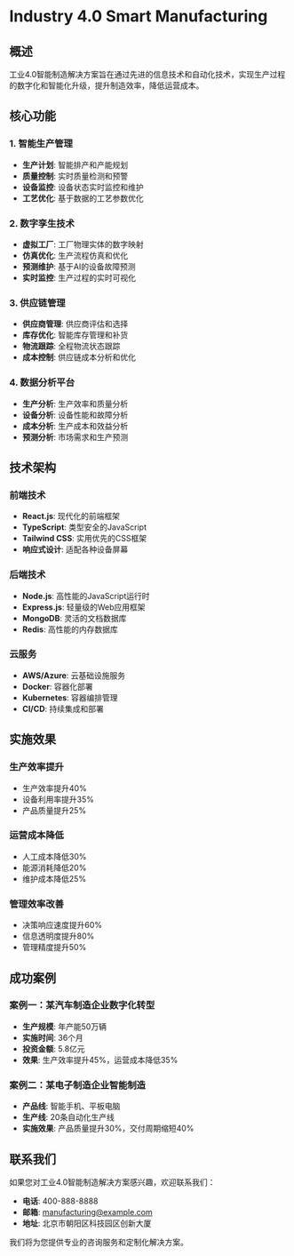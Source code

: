 # Industry 4.0 Smart Manufacturing

## 概述

工业4.0智能制造解决方案旨在通过先进的信息技术和自动化技术，实现生产过程的数字化和智能化升级，提升制造效率，降低运营成本。

## 核心功能

### 1. 智能生产管理
- **生产计划**: 智能排产和产能规划
- **质量控制**: 实时质量检测和预警
- **设备监控**: 设备状态实时监控和维护
- **工艺优化**: 基于数据的工艺参数优化

### 2. 数字孪生技术
- **虚拟工厂**: 工厂物理实体的数字映射
- **仿真优化**: 生产流程仿真和优化
- **预测维护**: 基于AI的设备故障预测
- **实时监控**: 生产过程的实时可视化

### 3. 供应链管理
- **供应商管理**: 供应商评估和选择
- **库存优化**: 智能库存管理和补货
- **物流跟踪**: 全程物流状态跟踪
- **成本控制**: 供应链成本分析和优化

### 4. 数据分析平台
- **生产分析**: 生产效率和质量分析
- **设备分析**: 设备性能和故障分析
- **成本分析**: 生产成本和效益分析
- **预测分析**: 市场需求和生产预测

## 技术架构

### 前端技术
- **React.js**: 现代化的前端框架
- **TypeScript**: 类型安全的JavaScript
- **Tailwind CSS**: 实用优先的CSS框架
- **响应式设计**: 适配各种设备屏幕

### 后端技术
- **Node.js**: 高性能的JavaScript运行时
- **Express.js**: 轻量级的Web应用框架
- **MongoDB**: 灵活的文档数据库
- **Redis**: 高性能的内存数据库

### 云服务
- **AWS/Azure**: 云基础设施服务
- **Docker**: 容器化部署
- **Kubernetes**: 容器编排管理
- **CI/CD**: 持续集成和部署

## 实施效果

### 生产效率提升
- 生产效率提升40%
- 设备利用率提升35%
- 产品质量提升25%

### 运营成本降低
- 人工成本降低30%
- 能源消耗降低20%
- 维护成本降低25%

### 管理效率改善
- 决策响应速度提升60%
- 信息透明度提升80%
- 管理精度提升50%

## 成功案例

### 案例一：某汽车制造企业数字化转型
- **生产规模**: 年产能50万辆
- **实施时间**: 36个月
- **投资金额**: 5.8亿元
- **效果**: 生产效率提升45%，运营成本降低35%

### 案例二：某电子制造企业智能制造
- **产品线**: 智能手机、平板电脑
- **生产线**: 20条自动化生产线
- **实施效果**: 产品质量提升30%，交付周期缩短40%

## 联系我们

如果您对工业4.0智能制造解决方案感兴趣，欢迎联系我们：

- **电话**: 400-888-8888
- **邮箱**: manufacturing@example.com
- **地址**: 北京市朝阳区科技园区创新大厦

我们将为您提供专业的咨询服务和定制化解决方案。
